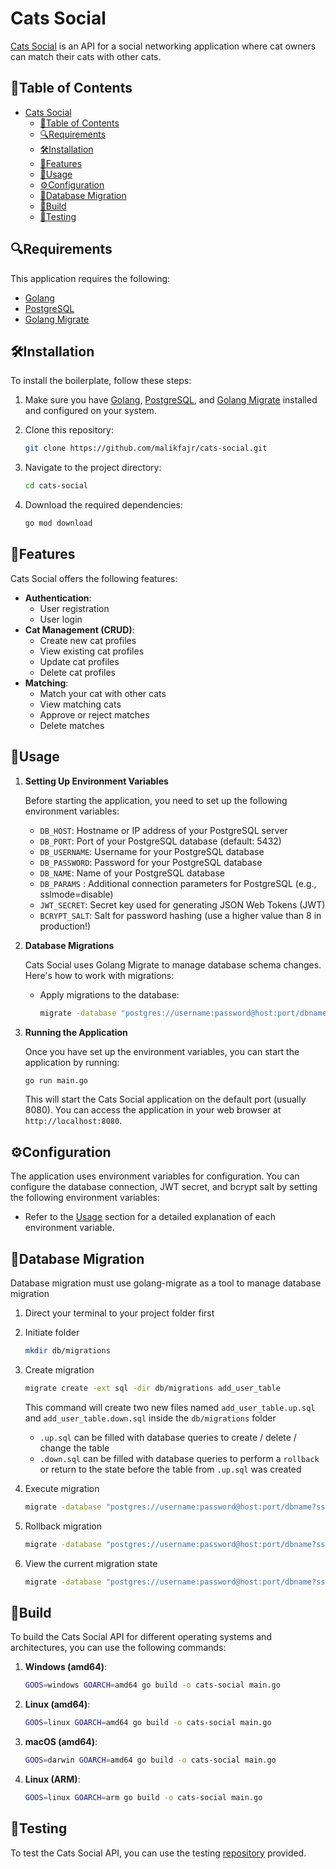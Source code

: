 # Cats Social

[Cats Social](https://openidea-projectsprint.notion.site/Cats-Social-9e7639a6a68748c38c67f81d9ab3c769) is an API for a social networking application where cat owners can match their cats with other cats. 

## 📜Table of Contents

- [Cats Social](#cats-social)
  - [📜Table of Contents](#table-of-contents)
  - [🔍Requirements](#requirements)
  - [🛠️Installation](#installation)
  - [🌟Features](#features)
  - [🚀Usage](#usage)
  - [⚙️Configuration](#configuration)
  - [💾Database Migration](#database-migration)
  - [🔨Build](#build)
  - [🧪Testing](#testing)

## 🔍Requirements

This application requires the following:

- [Golang](https://golang.org/dl/)
- [PostgreSQL](https://www.postgresql.org/)
- [Golang Migrate](https://github.com/golang-migrate/migrate)

## 🛠️Installation

To install the boilerplate, follow these steps:

1. Make sure you have [Golang](https://golang.org/dl/),  [PostgreSQL](https://www.postgresql.org/), and [Golang Migrate](https://github.com/golang-migrate/migrate) installed and configured on your system.

2. Clone this repository:

   ```bash
   git clone https://github.com/malikfajr/cats-social.git
   ```

3. Navigate to the project directory:

   ```bash
   cd cats-social
   ```

4. Download the required dependencies:

   ```bash
   go mod download
   ```


## 🌟Features

Cats Social offers the following features:

- **Authentication**:
  - User registration
  - User login
- **Cat Management (CRUD)**:
  - Create new cat profiles
  - View existing cat profiles
  - Update cat profiles
  - Delete cat profiles
- **Matching**:
  - Match your cat with other cats
  - View matching cats
  - Approve or reject matches
  - Delete matches

## 🚀Usage

1. **Setting Up Environment Variables**

   Before starting the application, you need to set up the following environment variables:

   - `DB_HOST`: Hostname or IP address of your PostgreSQL server
   - `DB_PORT`: Port of your PostgreSQL database (default: 5432)
   - `DB_USERNAME`: Username for your PostgreSQL database
   - `DB_PASSWORD`: Password for your PostgreSQL database
   - `DB_NAME`: Name of your PostgreSQL database
   - `DB_PARAMS` : Additional connection parameters for PostgreSQL (e.g., sslmode=disable)
   - `JWT_SECRET`: Secret key used for generating JSON Web Tokens (JWT)
   - `BCRYPT_SALT`: Salt for password hashing (use a higher value than 8 in production!)

2. **Database Migrations**

   Cats Social uses Golang Migrate to manage database schema changes. Here's how to work with migrations:

   - Apply migrations to the database:

     ```bash
     migrate -database "postgres://username:password@host:port/dbname?sslmode=disable" -path db/migrations up
     ```

3. **Running the Application**

   Once you have set up the environment variables, you can start the application by running:

   ```bash
   go run main.go
   ```

   This will start the Cats Social application on the default port (usually 8080). You can access the application in your web browser at `http://localhost:8080`.

## ⚙️Configuration

The application uses environment variables for configuration. You can configure the database connection, JWT secret, and bcrypt salt by setting the following environment variables:

- Refer to the [Usage](#usage) section for a detailed explanation of each environment variable.

## 💾Database Migration

Database migration must use golang-migrate as a tool to manage database migration

1. Direct your terminal to your project folder first

2. Initiate folder

   ```bash
   mkdir db/migrations
   ```

3. Create migration

   ```bash
   migrate create -ext sql -dir db/migrations add_user_table
   ```

   This command will create two new files named `add_user_table.up.sql` and `add_user_table.down.sql` inside the `db/migrations` folder

   - `.up.sql` can be filled with database queries to create / delete / change the table
   - `.down.sql` can be filled with database queries to perform a `rollback` or return to the state before the table from `.up.sql` was created

4. Execute migration

   ```bash
   migrate -database "postgres://username:password@host:port/dbname?sslmode=disable" -path db/migrations up
   ```

5. Rollback migration

   ```bash
   migrate -database "postgres://username:password@host:port/dbname?sslmode=disable" -path db/migrations down
   ```

6. View the current migration state

   ```bash
   migrate -database "postgres://username:password@host:port/dbname?sslmode=disable" version 
   ```

## 🔨Build

To build the Cats Social API for different operating systems and architectures, you can use the following commands:

1. **Windows (amd64)**:

    ```bash
    GOOS=windows GOARCH=amd64 go build -o cats-social main.go
    ```

2. **Linux (amd64)**:

    ```bash
    GOOS=linux GOARCH=amd64 go build -o cats-social main.go
    ```

3. **macOS (amd64)**:

    ```bash
    GOOS=darwin GOARCH=amd64 go build -o cats-social main.go
    ```

4. **Linux (ARM)**:
    ```bash
    GOOS=linux GOARCH=arm go build -o cats-social main.go
    ```

## 🧪Testing

To test the Cats Social API, you can use the testing [repository](https://github.com/nandanugg/ProjectSprintBatch2Week1TestCases) provided.